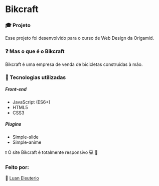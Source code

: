 # Bikcraft

### :mortar_board: Projeto

Esse projeto foi desenvolvido para o curso de Web Design da Origamid.

### :question: Mas o que é o Bikcraft

Bikcraft é uma empresa de venda de bicicletas construídas à mão.

### :hammer: Tecnologias utilizadas

##### Front-end

- JavaScript (ES6+)
- HTML5
- CSS3

##### Plugins

- Simple-slide
- Simple-anime

:heavy_exclamation_mark: O site Bikcraft é totalmente responsivo :computer: :iphone:

### Feito por:

:man: [Luan Eleuterio](https://github.com/LuanEleuterio/)
